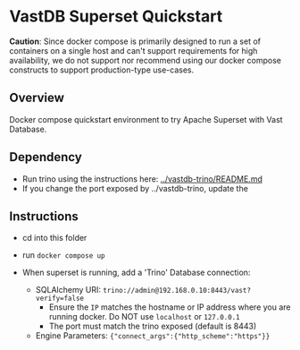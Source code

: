 # VastDB Superset Quickstart

**Caution**: Since docker compose is primarily designed to run a set of containers on a single host and can't support requirements for high availability, we do not support nor recommend using our docker compose constructs to support production-type use-cases. 

## Overview

Docker compose quickstart environment to try Apache Superset with Vast Database.

## Dependency

- Run trino using the instructions here: [../vastdb-trino/README.md](../vastdb-trino/README.md)
- If you change the port exposed by ../vastdb-trino, update the 

## Instructions

- cd into this folder
- run `docker compose up`

- When superset is running, add a 'Trino' Database connection:
  - SQLAlchemy URI: `trino://admin@192.168.0.10:8443/vast?verify=false`
    - Ensure the `IP` matches the hostname or IP address where you are running docker.  Do NOT use `localhost` or `127.0.0.1`
    - The port must match the trino exposed (default is 8443)
  - Engine Parameters: `{"connect_args":{"http_scheme":"https"}}`
